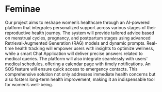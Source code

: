# Feminae
Our project aims to reshape women’s healthcare through an AI-powered platform that integrates personalized support across various stages of their reproductive health journey. The system will provide tailored advice based on menstrual cycles, pregnancy, and postpartum stages using advanced Retrieval-Augmented Generation (RAG) models and dynamic prompts. Real-time health tracking will empower users with insights to optimize wellness, while a smart Chat Application will deliver precise answers related to medical queries. The platform will also integrate seamlessly with users' medical schedules, offering a calendar page with timely notifications. An SOS feature will ensure quick access to emergency contacts. This comprehensive solution not only addresses immediate health concerns but also fosters long-term health improvement, making it an indispensable tool for women’s well-being.
